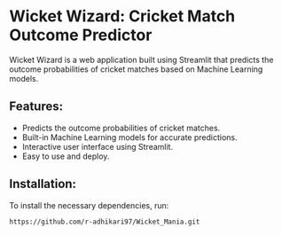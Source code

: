 # Wicket Wizard: Cricket Match Outcome Predictor

Wicket Wizard is a web application built using Streamlit that predicts the outcome probabilities of cricket matches based on Machine Learning models.

## Features:

- Predicts the outcome probabilities of cricket matches.
- Built-in Machine Learning models for accurate predictions.
- Interactive user interface using Streamlit.
- Easy to use and deploy.

## Installation:

To install the necessary dependencies, run:

```bash
https://github.com/r-adhikari97/Wicket_Mania.git



